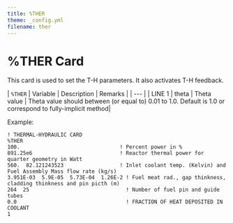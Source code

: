 ```yaml
---
title: %THER
theme: _config.yml
filename: ther
---
```


# %THER Card

This card is used to set the T-H parameters. It also activates T-H feedback.

| `%THER` | Variable | Description | Remarks |
| --- |
| LINE 1 | theta | Theta value | Theta value should between (or equal to) 0.01 to 1.0. Default is 1.0  or correspond to fully-implicit method|

Example:
```
! THERMAL-HYDRAULIC CARD
%THER
100.                                ! Percent power in %
891.25e6                            ! Reactor thermal power for quarter geometry in Watt
560.  82.121243523                  ! Inlet coolant temp. (Kelvin) and Fuel Assembly Mass flow rate (kg/s)
3.951E-03  5.9E-05  5.73E-04  1.26E-2 ! Fuel meat rad., gap thinkness, cladding thinkness and pin picth (m)
264  25                               ! Number of fuel pin and guide tubes
0.0                                   ! FRACTION OF HEAT DEPOSITED IN COOLANT
1
```
